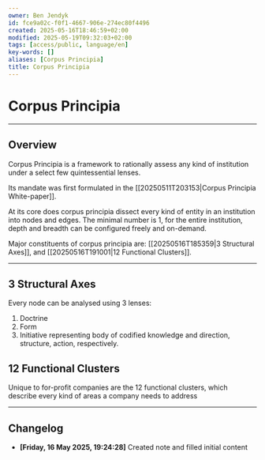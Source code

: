 ```yaml
---
owner: Ben Jendyk
id: fce9a02c-f0f1-4667-906e-274ec80f4496
created: 2025-05-16T18:46:59+02:00
modified: 2025-05-19T09:32:03+02:00
tags: [access/public, language/en]
key-words: []
aliases: [Corpus Principia]
title: Corpus Principia
---
```


# Corpus Principia

---

## Overview

Corpus Principia is a framework to rationally assess any kind of institution under a select few quintessential lenses.

Its mandate was first formulated in the [[20250511T203153|Corpus Principia White-paper]].

At its core does corpus principia dissect every kind of entity in an institution into nodes and edges. The minimal number is 1, for the entire institution, depth and breadth can be configured freely and on-demand.

Major constituents of corpus principia are: [[20250516T185359|3 Structural Axes]], and [[20250516T191001|12 Functional Clusters]].

---

## 3 Structural Axes

Every node can be analysed using 3 lenses:
1. Doctrine
2. Form
3. Initiative
representing body of codified knowledge and direction, structure, action, respectively.

## 12 Functional Clusters

Unique to for-profit companies are the 12 functional clusters, which describe every kind of areas a company needs to address

---

## Changelog

- **[Friday, 16 May 2025, 19:24:28]** Created note and filled initial content
